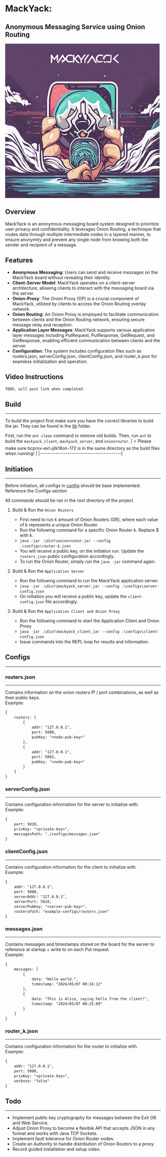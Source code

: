 # MackYack: 
## Anonymous Messaging Service using Onion Routing 

<p style="align: center;">

 ![MackYack Logo](./images/logo.png) 

</p>

## Overview

MackYack is an anonymous messaging board system designed to prioritize user privacy and confidentiality. It leverages Onion Routing, a technique that routes data through multiple intermediate nodes in a layered manner, to ensure anonymity and prevent any single node from knowing both the sender and recipient of a message.

## Features

- **Anonymous Messaging**: Users can send and receive messages on the MackYack board without revealing their identity.
- **Client-Server Model**: MackYack operates on a client-server architecture, allowing clients to interact with the messaging board via the server.
- **Onion-Proxy**: The Onion Proxy (OP) is a crucial component of MackYack, utilized by clients to access the Onion Routing overlay network.
- **Onion Routing**: An Onion Proxy is employed to facilitate communication between clients and the Onion Routing network, ensuring secure message relay and reception.
- **Application Layer Messages**: MackYack supports various application layer messages including PutRequest, PutResponse, GetRequest, and GetResponse, enabling efficient communication between clients and the server.
- **Configuration**: The system includes configuration files such as routers.json, serverConfig.json, clientConfig.json, and router_k.json for seamless initialization and operation.

## Video Instructions

`TODO, will post link when completed.`

## Build
---
To build the project first make sure you have the correct libraries to build the jar. They can be found in the [lib](/lib/) folder.

First, run the `ant clean` command to remove old builds.
Then, run `ant` to build the `mackyack_client`, `mackyack_server`, and `onionrouter`.
| :zap:        Please make sure  bcprov-ext-jdk18on-172 is in the same directory as the build files when running!   |
|-----------------------------------------|


## Initiation
--- 
Before initiation, all configs in [config](./configs/) should be base implemented.
Reference the Configs section 

All commands should be ran in the root directory of the project

1. Build & Run the `Onion Routers`
   - First need to run k amount of Onion Routers (OR), where each value of k represents a unique Onion Router.
   - Run the following command for a specific Onion Router k. Replace $ with k.
   - `java -jar .\dist\onionrouter.jar --config .\configs\router-$.json`
   - You will receive a public key, on the initiation run. Update the `routers.json` public configuration accordingly.
   - To run the Onion Router, simply run the `java -jar` command again.

2. Build & Run the `Application Server`
   - Run the following command to run the MackYack application server.
   - `java -jar .\dist\mackyack_server.jar --config .\configs\server-config.json`
   - On initiation you will receive a public key, update the `client-config.json` file accordingly.
  
3. Build & Run the `Application Client and Onion Proxy`
    - Run the following command to start the Application Client and Onion Proxy
    - `java -jar .\dist\mackyack_client.jar --config .\configs\client-config.json`
    - Issue commands into the REPL loop for results and information.

## Configs
---
### routers.json
---
Contains information on the onion routers IP / port combinations, as well as their public keys.  \
Example:
```
{
    routers: [
        {
            addr: "127.0.0.1",
            port: 5000,
            pubKey: "<node-pub-key>"
        },
        {
            addr: "127.0.0.1",
            port: 5003,
            pubKey: "<node-pub-key>"
        }
    ]
}
```

### serverConfig.json
---
Contains configuration information for the server to initialize with.  \
Example:
```
{
    port: 5010,
    privKey: "<private-key>",
    messagesPath: "./configs/messages.json"
}
```

### clientConfig.json
---
Contains configuration information for the client to initialize with.  \
Example:
```
{
    addr: "127.0.0.1",
    port: 5000,
    serverAddr: "127.0.0.1",
    serverPort: 5010,
    serverPubKey: "<server-pub-key>",
    routersPath: "example-configs/routers.json"
}
```

### messages.json
---
Contains messages and timestamps stored on the board for the server to reference at startup + write to on each Put request.  \
Example:
```
{
    messages: [
        {
            data: "Hello world.",
            timestamp: "2024/05/07 00:24:12"
        },
        {
            data: "This is Alice, saying hello from the client!",
            timestamp: "2024/05/07 00:25:09"
        }
    ]
}
```

### router_k.json
---
Contains configuration information for the router to initialize with.  \
Example:
```
{
    addr: "127.0.0.1",
    port: 5000,
    privKey: "<private-key>",
    verbose: "false"
}
```

## Todo
---
 - Implement public key cryptography for messages between the Exit OR and Web Service.
 - Adjust Onion Proxy to become a flexible API that accepts JSON in any format and works with Java TCP Sockets.
 - Implement fault tolerance for Onion Router nodes.
 - Create an Authority to handle distribution of Onion Routers to a proxy.
 - Record guided installation and setup video.